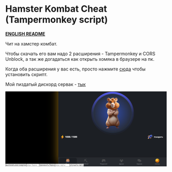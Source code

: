 # Hamster Kombat Cheat (Tampermonkey script)
**[ENGLISH README](https://github.com/ulybaka1337/hamster-kombat-cheat/blob/main/READMEEN.md)**

Чит на хамстер комбат.

Чтобы скачать его вам надо 2 расширения - Tampermonkey и CORS Unblock, а так же догадаться как открыть хомяка в браузере на пк.

Когда оба расширения у вас есть, просто нажмите [сюда](https://github.com/ulybaka1337/hamster-kombat-cheat/raw/main/main.js) чтобы установить скрипт.

Мой пиздатый дискорд сервак - [тык](https://discord.gg/7radMBMnNZ)

![Hamster Kombat Cheat v2 screenshot](v2preview.png)
